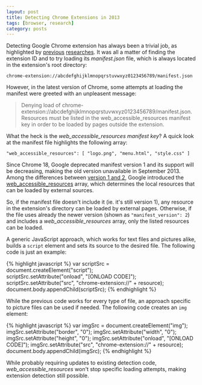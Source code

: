 ```yaml
---
layout: post
title: Detecting Chrome Extensions in 2013
tags: [browser, research]
category: posts
---
```


Detecting Google Chrome extension has always been a trivial job, as highlighted by [previous][scribe] [researches][kotowicz]. It was all a matter of finding the extension ID and to try loading its *manifest.json* file, which is always located in the extension's root directory:

	chrome-extension://abcdefghijklmnopqrstuvwxyz0123456789/manifest.json

However, in the latest version of Chrome, some attempts at loading the manifest were greeted with an unpleasent message:

> Denying load of chrome-extension://abcdefghijklmnopqrstuvwxyz0123456789/manifest.json. Resources must be listed in the web\_accessible_resources manifest key in order to be loaded by pages outside the extension.
	
What the heck is the *web_accessible_resources manifest key*? A quick look at the manifest file highlights the following array:
	
	"web_accessible_resources": [ "logo.png", "menu.html", "style.css" ]

Since Chrome 18, Google deprecated manifest version 1 and its support will be decreasing, making the old version unavailable in September 2013. Among the differences between [version 1 and 2][manifest], Google introduced the [web_accessible_resources][webaccres] array, which determines the local resources that can be loaded by external sources.

So, if the manifest file doesn't include it (ie. it's still version 1), any resource in the extension's directory can be loaded by external pages. Otherwise, if the file uses already the newer version (shown as `"manifest_version": 2`) and includes a *web_accessible_resources* array, only the listed resources can be loaded.

A generic JavaScript approach, which works for text files and pictures alike, builds a `script` element and sets its source to the desired file. The following code is just an example:

{% highlight javascript %}
var scriptSrc = document.createElement("script");			
scriptSrc.setAttribute("onload", "[ONLOAD CODE]");
scriptSrc.setAttribute("src", "chrome-extension://" + resource);
document.body.appendChild(scriptSrc);
{% endhighlight %}

While the previous code works for every type of file, an approach specific to picture files can be used if needed. The following code creates an `img` element:

{% highlight javascript %}
var imgSrc = document.createElement("img");
imgSrc.setAttribute("border", "0");
imgSrc.setAttribute("width", "0");
imgSrc.setAttribute("height", "0");
imgSrc.setAttribute("onload", "[ONLOAD CODE]");
imgSrc.setAttribute("src", "chrome-extension://" + resource);
document.body.appendChild(imgSrc);
{% endhighlight %}
	
While probably requiring updates to existing detection code, *web_accessible_resources* won't stop specific loading attempts, making extension detection still possible.


[scribe]: http://www.skeletonscribe.net/2011/07/sparse-bruteforce-addon-scanner.html
[kotowicz]: http://blog.kotowicz.net/2012/02/intro-to-chrome-addons-hacking.html
[manifest]: https://developer.chrome.com/dev/extensions/manifestVersion.html#manifest-v1-changes
[webaccres]: https://developer.chrome.com/dev/extensions/manifest.html#web_accessible_resources